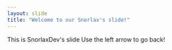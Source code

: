 ```yaml
---
layout: slide
title: "Welcome to our Snorlax's slide!"
---
```

This is SnorlaxDev's slide
Use the left arrow to go back!
